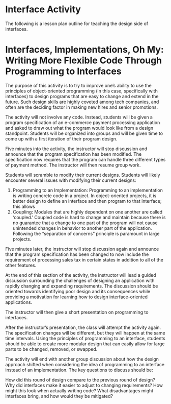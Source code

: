 # Interface Activity

The following is a lesson plan outline for teaching the design side of interfaces.

# Interfaces, Implementations, Oh My: Writing More Flexible Code Through Programming to Interfaces

The purpose of this activity is to try to improve one’s ability to use the principles of object-oriented programming (in this case, specifically with interfaces) to design programs that are easy to change and extend in the future. Such design skills are highly coveted among tech companies, and often are the deciding factor in making new hires and senior promotions.

The activity will not involve any code. Instead, students will be given a program specification of an e-commerce payment processing application and asked to draw out what the program would look like from a design standpoint. Students will be organized into groups and will be given time to come up with a first iteration of their program design.

Five minutes into the activity, the instructor will stop discussion and announce that the program specification has been modified. The specification now requires that the program can handle three different types of payment method. The instructor will then resume group work.

Students will scramble to modify their current designs. Students will likely encounter several issues with modifying their current designs:

1. Programming to an Implementation: Programming to an implementation is writing concrete code in a project. In object-oriented projects, it is better design to define an interface and then program to that interface; this allows
2. Coupling: Modules that are highly dependent on one another are called ‘coupled.’ Coupled code is hard to change and maintain because there is no guarantee that a change to one part of the program will not cause unintended changes in behavior to another part of the application. Following the “separation of concerns” principle is paramount in large projects.

Five minutes later, the instructor will stop discussion again and announce that the program specification has been changed to now include the requirement of processing sales tax in certain states in addition to all of the other features.

At the end of this section of the activity, the instructor will lead a guided discussion surrounding the challenges of designing an application with rapidly changing and expanding requirements. The discussion should be oriented towards identifying poor design and its consequences while providing a motivation for learning how to design interface-oriented applications.

The instructor will then give a short presentation on programming to interfaces.

After the instructor’s presentation, the class will attempt the activity again. The specification changes will be different, but they will happen at the same time intervals. Using the principles of programming to an interface, students should be able to create more modular design that can easily allow for large parts to be changed, removed, or swapped.

The activity will end with another group discussion about how the design approach shifted when considering the idea of programming to an interface instead of an implementation. The key questions to discuss should be:

How did this round of design compare to the previous round of design?
Why did interfaces make it easier to adjust to changing requirements?
How might this look when actually writing code?
What disadvantages might interfaces bring, and how would they be mitigated?